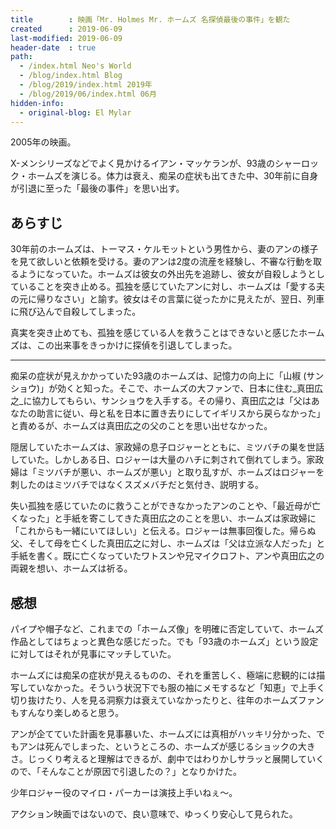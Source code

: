 ```yaml
---
title        : 映画「Mr. Holmes Mr. ホームズ 名探偵最後の事件」を観た
created      : 2019-06-09
last-modified: 2019-06-09
header-date  : true
path:
  - /index.html Neo's World
  - /blog/index.html Blog
  - /blog/2019/index.html 2019年
  - /blog/2019/06/index.html 06月
hidden-info:
  - original-blog: El Mylar
---
```


2005年の映画。

X-メンシリーズなどでよく見かけるイアン・マッケランが、93歳のシャーロック・ホームズを演じる。体力は衰え、痴呆の症状も出てきた中、30年前に自身が引退に至った「最後の事件」を思い出す。

## あらすじ

30年前のホームズは、トーマス・ケルモットという男性から、妻のアンの様子を見て欲しいと依頼を受ける。妻のアンは2度の流産を経験し、不審な行動を取るようになっていた。ホームズは彼女の外出先を追跡し、彼女が自殺しようとしていることを突き止める。孤独を感じていたアンに対し、ホームズは「愛する夫の元に帰りなさい」と諭す。彼女はその言葉に従ったかに見えたが、翌日、列車に飛び込んで自殺してしまった。

真実を突き止めても、孤独を感じている人を救うことはできないと感じたホームズは、この出来事をきっかけに探偵を引退してしまった。

---

痴呆の症状が見えかかっていた93歳のホームズは、記憶力の向上に「山椒 (サンショウ)」が効くと知った。そこで、ホームズの大ファンで、日本に住む_真田広之_に協力してもらい、サンショウを入手する。その帰り、真田広之は「父はあなたの助言に従い、母と私を日本に置き去りにしてイギリスから戻らなかった」と責めるが、ホームズは真田広之の父のことを思い出せなかった。

隠居していたホームズは、家政婦の息子ロジャーとともに、ミツバチの巣を世話していた。しかしある日、ロジャーは大量のハチに刺されて倒れてしまう。家政婦は「ミツバチが悪い、ホームズが悪い」と取り乱すが、ホームズはロジャーを刺したのはミツバチではなくスズメバチだと気付き、説明する。

失い孤独を感じていたのに救うことができなかったアンのことや、「最近母が亡くなった」と手紙を寄こしてきた真田広之のことを思い、ホームズは家政婦に「これからも一緒にいてほしい」と伝える。ロジャーは無事回復した。帰らぬ父、そして母を亡くした真田広之に対し、ホームズは「父は立派な人だった」と手紙を書く。既に亡くなっていたワトスンや兄マイクロフト、アンや真田広之の両親を想い、ホームズは祈る。

## 感想

パイプや帽子など、これまでの「ホームズ像」を明確に否定していて、ホームズ作品としてはちょっと異色な感じだった。でも「93歳のホームズ」という設定に対してはそれが見事にマッチしていた。

ホームズには痴呆の症状が見えるものの、それを重苦しく、極端に悲観的には描写していなかった。そういう状況下でも服の袖にメモするなど「知恵」で上手く切り抜けたり、人を見る洞察力は衰えていなかったりと、往年のホームズファンもすんなり楽しめると思う。

アンが企てていた計画を見事暴いた、ホームズには真相がハッキリ分かった、でもアンは死んでしまった、というところの、ホームズが感じるショックの大きさ。じっくり考えると理解はできるが、劇中ではわりかしサラッと展開していくので、「そんなことが原因で引退したの？」となりかけた。

少年ロジャー役のマイロ・パーカーは演技上手いねぇ〜。

アクション映画ではないので、良い意味で、ゆっくり安心して見られた。
